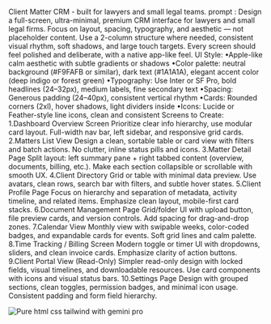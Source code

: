 Client Matter CRM - built for lawyers and small legal teams.
prompt : Design a full-screen, ultra-minimal, premium CRM interface for lawyers and small legal firms. Focus on layout, spacing, typography, and aesthetic — not placeholder content. Use a 2-column structure where needed, consistent visual rhythm, soft shadows, and large touch targets. Every screen should feel polished and deliberate, with a native app-like feel.  UI Style: •Apple-like calm aesthetic with subtle gradients or shadows •Color palette: neutral background (#F9FAFB or similar), dark text (#1A1A1A), elegant accent color (deep indigo or forest green) •Typography: Use Inter or SF Pro, bold headlines (24–32px), medium labels, fine secondary text •Spacing: Generous padding (24–40px), consistent vertical rhythm •Cards: Rounded corners (2xl), hover shadows, light dividers inside •Icons: Lucide or Feather-style line icons, clean and consistent  Screens to Create: 1.Dashboard Overview Screen Prioritize clear info hierarchy, use modular card layout. Full-width nav bar, left sidebar, and responsive grid cards. 2.Matters List View Design a clean, sortable table or card view with filters and batch actions. No clutter, inline status pills and icons. 3.Matter Detail Page Split layout: left summary pane + right tabbed content (overview, documents, billing, etc.). Make each section collapsible or scrollable with smooth UX. 4.Client Directory Grid or table with minimal data preview. Use avatars, clean rows, search bar with filters, and subtle hover states. 5.Client Profile Page Focus on hierarchy and separation of metadata, activity timeline, and related items. Emphasize clean layout, mobile-first card stacks. 6.Document Management Page Grid/folder UI with upload button, file preview cards, and version controls. Add spacing for drag-and-drop zones. 7.Calendar View Monthly view with swipable weeks, color-coded badges, and expandable cards for events. Soft grid lines and calm palette. 8.Time Tracking / Billing Screen Modern toggle or timer UI with dropdowns, sliders, and clean invoice cards. Emphasize clarity of action buttons. 9.Client Portal View (Read-Only) Simpler read-only design with locked fields, visual timelines, and downloadable resources. Use card components with icons and visual status bars. 10.Settings Page Design with grouped sections, clean toggles, permission badges, and minimal icon usage. Consistent padding and form field hierarchy.

![Pure html css tailwind with gemini pro](https://i.imgur.com/54QU22Y.png)